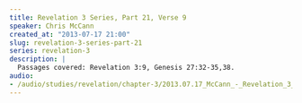 ```yaml
--- 
title: Revelation 3 Series, Part 21, Verse 9
speaker: Chris McCann
created_at: "2013-07-17 21:00"
slug: revelation-3-series-part-21
series: revelation-3
description: |
  Passages covered: Revelation 3:9, Genesis 27:32-35,38.
audio: 
- /audio/studies/revelation/chapter-3/2013.07.17_McCann_-_Revelation_3_Series_Part_21.yaml
---
```

